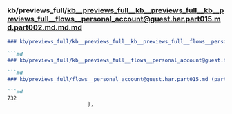 ### kb/previews_full/kb__previews_full__kb__previews_full__kb__previews_full__flows__personal_account@guest.har.part015.md.part002.md.md.md

```md
### kb/previews_full/kb__previews_full__kb__previews_full__flows__personal_account@guest.har.part015.md.part002.md.md

```md
### kb/previews_full/kb__previews_full__flows__personal_account@guest.har.part015.md.part002.md

```md
### kb/previews_full/flows__personal_account@guest.har.part015.md (part 002)

```md
732
                          },
                       
```

```

```

```

```
